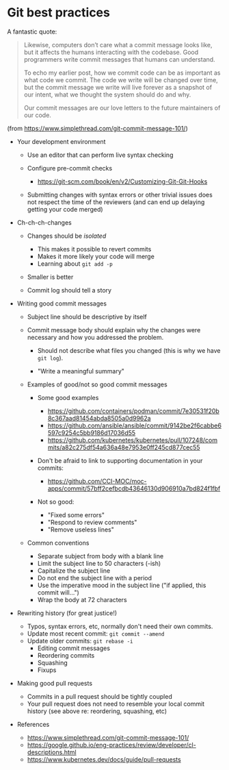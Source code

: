 # Git best practices

A fantastic quote:

> Likewise, computers don’t care what a commit message looks like, but it
> affects the humans interacting with the codebase. Good programmers write
> commit messages that humans can understand.
> 
> To echo my earlier post, how we commit code can be as important as what code
> we commit. The code we write will be changed over time, but the commit
> message we write will live forever as a snapshot of our intent, what we
> thought the system should do and why.
> 
> Our commit messages are our love letters to the future maintainers of our
> code.

(from https://www.simplethread.com/git-commit-message-101/)


- Your development environment
  - Use an editor that can perform live syntax checking

  - Configure pre-commit checks
    - https://git-scm.com/book/en/v2/Customizing-Git-Git-Hooks

  - Submitting changes with syntax errors or other trivial issues does not
    respect the time of the reviewers (and can end up delaying getting your
    code merged)

- Ch-ch-ch-changes
  - Changes should be *isolated*
    - This makes it possible to revert commits
    - Makes it more likely your code will merge
    - Learning about `git add -p`

  - Smaller is better

  - Commit log should tell a story

- Writing good commit messages

  - Subject line should be descriptive by itself

  - Commit message body should explain why the changes were necessary and
    how you addressed the problem.

    - Should not describe what files you changed (this is why we have
      `git log`).

    - "Write a meaningful summary"

  - Examples of good/not so good commit messages

    - Some good examples

      - https://github.com/containers/podman/commit/7e30531f20b8c367aad81454abda8505a0d9962a
      - https://github.com/ansible/ansible/commit/9142be2f6cabbe6597c9254c5bb9186d17036d55
      - https://github.com/kubernetes/kubernetes/pull/107248/commits/a82c275df54a636a48e7953e0ff245cd877cec55

    - Don't be afraid to link to supporting documentation in your commits:

      - https://github.com/CCI-MOC/moc-apps/commit/57bff2cefbcdb43646130d906910a7bd824f1fbf

    - Not so good:

      - "Fixed some errors"
      - "Respond to review comments"
      - "Remove useless lines"

  - Common conventions
    - Separate subject from body with a blank line
    - Limit the subject line to 50 characters (-ish)
    - Capitalize the subject line
    - Do not end the subject line with a period
    - Use the imperative mood in the subject line ("if applied, this commit
      will...")
    - Wrap the body at 72 characters


- Rewriting history (for great justice!)

  - Typos, syntax errors, etc, normally don't need their own commits.
  - Update most recent commit: `git commit --amend`
  - Update older commits: `git rebase -i`
    - Editing commit messages
    - Reordering commits
    - Squashing
    - Fixups

- Making good pull requests

  - Commits in a pull request should be tightly coupled
  - Your pull request does not need to resemble your local commit history
    (see above re: reordering, squashing, etc)

- References

  - https://www.simplethread.com/git-commit-message-101/
  - https://google.github.io/eng-practices/review/developer/cl-descriptions.html
  - https://www.kubernetes.dev/docs/guide/pull-requests
